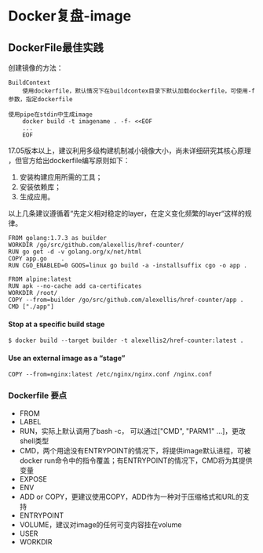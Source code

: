 # Docker复盘-image

## DockerFile最佳实践

创建镜像的方法：

```
BuildContext
    使用dockerfile，默认情况下在buildcontex目录下默认加载dockerfile，可使用-f参数，指定dockerfile

使用pipe在stdin中生成image
    docker build -t imagename . -f- <<EOF
    ...
    EOF
```

17.05版本以上，建议利用多级构建机制减小镜像大小，尚未详细研究其核心原理 ，但官方给出dockerfile编写原则如下：

1. 安装构建应用所需的工具；
2. 安装依赖库；
3. 生成应用。

以上几条建议遵循着“先定义相对稳定的layer，在定义变化频繁的layer“这样的规律。

```
FROM golang:1.7.3 as builder
WORKDIR /go/src/github.com/alexellis/href-counter/
RUN go get -d -v golang.org/x/net/html  
COPY app.go    .
RUN CGO_ENABLED=0 GOOS=linux go build -a -installsuffix cgo -o app .

FROM alpine:latest  
RUN apk --no-cache add ca-certificates
WORKDIR /root/
COPY --from=builder /go/src/github.com/alexellis/href-counter/app .
CMD ["./app"]
```

#### Stop at a specific build stage

```
$ docker build --target builder -t alexellis2/href-counter:latest .
```

#### Use an external image as a “stage”

```
COPY --from=nginx:latest /etc/nginx/nginx.conf /nginx.conf
```

### Dockerfile 要点

* FROM
* LABEL
* RUN，实际上默认调用了bash -c， 可以通过\["CMD", "PARM1" ...\]，更改shell类型
* CMD，两个用途没有ENTRYPOINT的情况下，将提供image默认进程，可被docker run命令中的指令覆盖；有ENTRYPOINT的情况下，CMD将为其提供变量
* EXPOSE
* ENV
* ADD or COPY，更建议使用COPY，ADD作为一种对于压缩格式和URL的支持
* ENTRYPOINT
* VOLUME，建议对image的任何可变内容挂在volume
* USER
* WORKDIR



